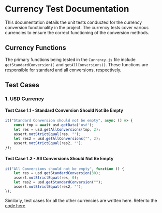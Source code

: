 # Currency Test Documentation

This documentation details the unit tests conducted for the currency conversion functionality in the project. The currency tests cover various currencies to ensure the correct functioning of the conversion methods.

## Currency Functions

The primary functions being tested in the `Currency.js` file include `getStandardConversion()` and `getAllConversions()`. These functions are responsible for standard and all conversions, respectively.

## Test Cases

### 1. USD Currency

#### Test Case 1.1 - Standard Conversion Should Not Be Empty

```javascript
it("Standard Conversion should not be empty", async () => {
    const tmp = await usd.getData('usd');
    let res = usd.getAllConversions(tmp, 2);
    assert.notStrictEqual(res, "");
    let res2 = usd.getAllConversions("", 2);
    assert.notStrictEqual(res2, "");
});

```
#### Test Case 1.2 - All Conversions Should Not Be Empty

```javascript
it("All Conversions should not be empty", function () {
    let res = usd.getStandardConversion(30);
    assert.notStrictEqual(res, 0);
    let res2 = usd.getStandardConversion("");
    assert.notStrictEqual(res2, "");
});

```

Similarly, test cases for all the other currencies are written here. Refer to the [code here](https://github.com/shyamal31/units_converter_extension/blob/master/test/Currency_test.js).
